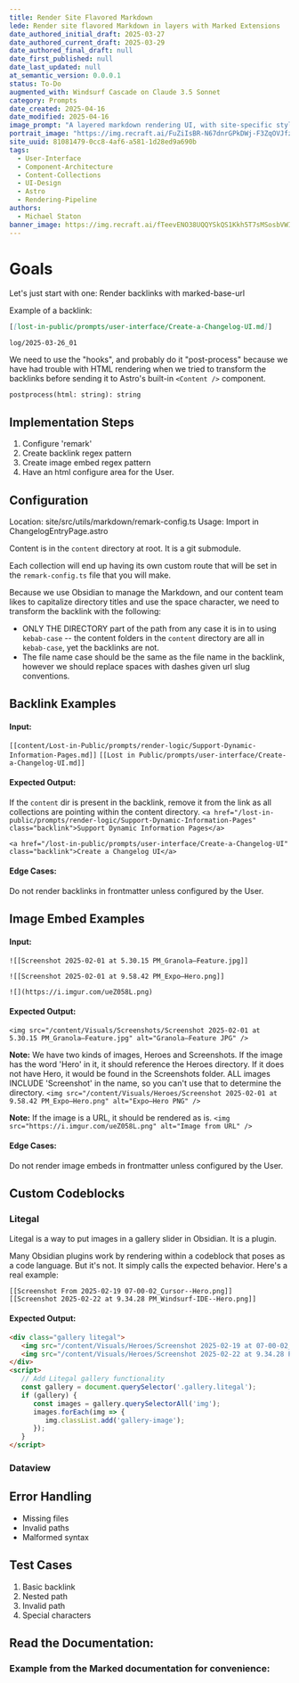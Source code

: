 ```yaml
---
title: Render Site Flavored Markdown
lede: Render site flavored Markdown in layers with Marked Extensions
date_authored_initial_draft: 2025-03-27
date_authored_current_draft: 2025-03-29
date_authored_final_draft: null
date_first_published: null
date_last_updated: null
at_semantic_version: 0.0.0.1
status: To-Do
augmented_with: Windsurf Cascade on Claude 3.5 Sonnet
category: Prompts
date_created: 2025-04-16
date_modified: 2025-04-16
image_prompt: "A layered markdown rendering UI, with site-specific styles applied to each layer. Visual elements include tabs for different views, highlighted markdown syntax, and a modern, multi-layered interface."
portrait_image: "https://img.recraft.ai/FuZiIsBR-N67dnrGPkDWj-F3ZqOVJfz9Lqil2SI_ruA/rs:fit:1024:1820:0/raw:1/plain/abs://external/images/4558cc85-fc81-43cc-bf8f-cd32f1079903"
site_uuid: 81081479-0cc8-4af6-a581-1d28ed9a690b
tags:
  - User-Interface
  - Component-Architecture
  - Content-Collections
  - UI-Design
  - Astro
  - Rendering-Pipeline
authors:
  - Michael Staton
banner_image: https://img.recraft.ai/fTeevENO38UQQYSkQS1Kkh5T7sMSosbVWIIHGbJh6pM/rs:fit:1024:2048:0/raw:1/plain/abs://external/images/24fa79d7-cb3c-4a0a-afdf-0b278fadbf48
---
```


# Goals

Let's just start with one: 
Render backlinks with marked-base-url

Example of a backlink:
```markdown   
[[lost-in-public/prompts/user-interface/Create-a-Changelog-UI.md]]
```

`log/2025-03-26_01`

We need to use the "hooks", and probably do it "post-process" because we have had trouble with HTML rendering when we tried to transform the backlinks before sending it to Astro's built-in `<Content />` component.

`postprocess(html: string): string`

## Implementation Steps
1. Configure 'remark'
2. Create backlink regex pattern
3. Create image embed regex pattern
4. Have an html configure area for the User. 

## Configuration
Location: site/src/utils/markdown/remark-config.ts
Usage: Import in ChangelogEntryPage.astro

Content is in the `content` directory at root. It is a git submodule.

Each collection will end up having its own custom route that will be set in the `remark-config.ts` file that you will make.

Because we use Obsidian to manage the Markdown, and our content team likes to capitalize directory titles and use the space character, we need to transform the backlink with the following:
- ONLY THE DIRECTORY part of the path from any case it is in to using `kebab-case` -- the content folders in the `content` directory are all in `kebab-case`, yet the backlinks are not. 
- The file name case should be the same as the file name in the backlink, however we should replace spaces with dashes given url slug conventions. 

## Backlink Examples
#### Input:

`[[content/Lost-in-Public/prompts/render-logic/Support-Dynamic-Information-Pages.md]]`
`[[Lost in Public/prompts/user-interface/Create-a-Changelog-UI.md]]`

#### Expected Output:
If the `content` dir is present in the backlink, remove it from the link as all collections are pointing within the content directory.
`<a href="/lost-in-public/prompts/render-logic/Support-Dynamic-Information-Pages" class="backlink">Support Dynamic Information Pages</a>`

`<a href="/lost-in-public/prompts/user-interface/Create-a-Changelog-UI" class="backlink">Create a Changelog UI</a>`

#### Edge Cases:
Do not render backlinks in frontmatter unless configured by the User. 


## Image Embed Examples
#### Input:
 `![[Screenshot 2025-02-01 at 5.30.15 PM_Granola—Feature.jpg]]`

 `![[Screenshot 2025-02-01 at 9.58.42 PM_Expo—Hero.png]]`

 `![](https://i.imgur.com/ueZ058L.png)`

#### Expected Output:
`<img src="/content/Visuals/Screenshots/Screenshot 2025-02-01 at 5.30.15 PM_Granola—Feature.jpg" alt="Granola—Feature JPG" />`

**Note:** We have two kinds of images, Heroes and Screenshots.  If the image has the word 'Hero' in it, it should reference the Heroes directory.  If it does not have Hero, it would be found in the Screenshots folder.  ALL images INCLUDE 'Screenshot' in the name, so you can't use that to determine the directory. 
`<img src="/content/Visuals/Heroes/Screenshot 2025-02-01 at 9.58.42 PM_Expo—Hero.png" alt="Expo—Hero PNG" />`

**Note:** If the image is a URL, it should be rendered as is.
`<img src="https://i.imgur.com/ueZ058L.png" alt="Image from URL" />`

#### Edge Cases:
Do not render image embeds in frontmatter unless configured by the User. 

## Custom Codeblocks

### Litegal
Litegal is a way to put images in a gallery slider in Obsidian.  It is a plugin.  

Many Obsidian plugins work by rendering within a codeblock that poses as a code language. But it's not. It simply calls the expected behavior.  Here's a real example:

``` litegal
[[Screenshot From 2025-02-19 07-00-02_Cursor--Hero.png]]
[[Screenshot 2025-02-22 at 9.34.28 PM_Windsurf-IDE--Hero.png]]
```

#### Expected Output:
```html
<div class="gallery litegal">
   <img src="/content/Visuals/Heroes/Screenshot 2025-02-19 at 07-00-02_Cursor--Hero.png" alt="Cursor Hero PNG" />
   <img src="/content/Visuals/Heroes/Screenshot 2025-02-22 at 9.34.28 PM_Windsurf-IDE--Hero.png" alt="Windsurf-IDE Hero PNG" />
</div>
<script> 
   // Add Litegal gallery functionality
   const gallery = document.querySelector('.gallery.litegal');
   if (gallery) {
      const images = gallery.querySelectorAll('img');
      images.forEach(img => {
         img.classList.add('gallery-image');
      });
   }
</script>   
```

### Dataview

## Error Handling
- Missing files
- Invalid paths
- Malformed syntax

## Test Cases
1. Basic backlink
2. Nested path
3. Invalid path
4. Special characters

## Read the Documentation:


### Example from the Marked documentation for convenience: